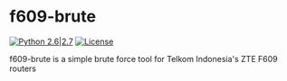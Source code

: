# f609-brute
[![Python 2.6|2.7](https://img.shields.io/badge/python-2.6|2.7-yellow.svg)](https://www.python.org/) [![License](https://img.shields.io/badge/license-GPLv3-red.svg)](https://raw.githubusercontent.com/p4kl0nc4t/f609-brute/master/LICENSE)

f609-brute is a simple brute force tool for Telkom Indonesia's ZTE F609 routers

